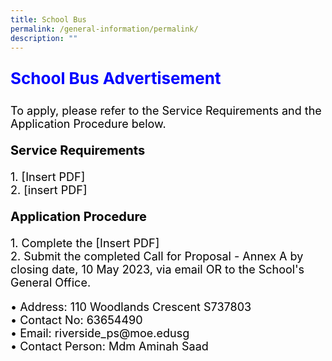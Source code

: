 ```yaml
---
title: School Bus
permalink: /general-information/permalink/
description: ""
---
```

<p style="text-align:left;font-size: 26px; color: blue; font-weight: bold;">School Bus Advertisement</p>

<p style="text-align:left;font-size: 18px; color: black;">To apply, please refer to the Service Requirements and the Application Procedure below.</p>


<p style="text-align:left;font-size:20px; color: black; font-weight: bold;">Service Requirements</p>
<p style="text-align:left;font-size:18px; color: black;">
1.  [Insert PDF]<br>
2.  [insert PDF]</p>



<p style="text-align:left;font-size:20px; color: black; font-weight: bold;">Application Procedure</p>

<p style="text-align:left;font-size:18px; color: black;">
1. Complete the [Insert PDF] <br>
2. Submit the completed Call for Proposal - Annex A by closing date, 10 May 2023, 
	via email OR to the School's General Office.</p>


<p style="text-align:left;font-size:18px; color: black;">• Address: 110 Woodlands Crescent S737803<br>
• Contact No: 63654490<br>
• Email: riverside_ps@moe.edusg<br>
• Contact Person: Mdm Aminah Saad</p>